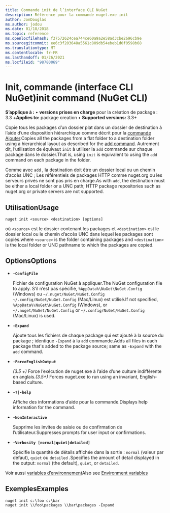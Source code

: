 ```yaml
---
title: Commande init de l’interface CLI NuGet
description: Référence pour la commande nuget.exe init
author: JonDouglas
ms.author: jodou
ms.date: 01/18/2018
ms.topic: reference
ms.openlocfilehash: f37572624cea744ce60a9a2e58ad3cbe2696cb9e
ms.sourcegitcommit: ee6c3f203648a5561c809db54ebeb1d0f0598b68
ms.translationtype: MT
ms.contentlocale: fr-FR
ms.lasthandoff: 01/26/2021
ms.locfileid: "98780069"
---
```

# <a name="init-command-nuget-cli"></a><span data-ttu-id="3d274-103">Init, commande (interface CLI NuGet)</span><span class="sxs-lookup"><span data-stu-id="3d274-103">init command (NuGet CLI)</span></span>

<span data-ttu-id="3d274-104">**S’applique à :** &bullet; **versions prises en charge** pour la création de package : 3.3 +</span><span class="sxs-lookup"><span data-stu-id="3d274-104">**Applies to:** package creation &bullet; **Supported versions:** 3.3+</span></span>

<span data-ttu-id="3d274-105">Copie tous les packages d’un dossier plat dans un dossier de destination à l’aide d’une disposition hiérarchique comme décrit pour la [commande Ajouter](cli-ref-add.md).</span><span class="sxs-lookup"><span data-stu-id="3d274-105">Copies all the packages from a flat folder to a destination folder using a hierarchical layout as described for the [add command](cli-ref-add.md).</span></span> <span data-ttu-id="3d274-106">Autrement dit, l’utilisation de équivaut `init` à utiliser la `add` commande sur chaque package dans le dossier.</span><span class="sxs-lookup"><span data-stu-id="3d274-106">That is, using `init` is equivalent to using the `add` command on each package in the folder.</span></span>

<span data-ttu-id="3d274-107">Comme avec `add` , la destination doit être un dossier local ou un chemin d’accès UNC ; Les référentiels de packages HTTP comme nuget.org ou les serveurs privés ne sont pas pris en charge.</span><span class="sxs-lookup"><span data-stu-id="3d274-107">As with `add`, the destination must be either a local folder or a UNC path; HTTP package repositories such as nuget.org or private servers are not supported.</span></span>

## <a name="usage"></a><span data-ttu-id="3d274-108">Utilisation</span><span class="sxs-lookup"><span data-stu-id="3d274-108">Usage</span></span>

```cli
nuget init <source> <destination> [options]
```

<span data-ttu-id="3d274-109">où `<source>` est le dossier contenant les packages et `<destination>` est le dossier local ou le chemin d’accès UNC dans lequel les packages sont copiés.</span><span class="sxs-lookup"><span data-stu-id="3d274-109">where `<source>` is the folder containing packages and `<destination>` is the local folder or UNC pathname to which the packages are copied.</span></span>

## <a name="options"></a><span data-ttu-id="3d274-110">Options</span><span class="sxs-lookup"><span data-stu-id="3d274-110">Options</span></span>

- **`-ConfigFile`**

  <span data-ttu-id="3d274-111">Fichier de configuration NuGet à appliquer.</span><span class="sxs-lookup"><span data-stu-id="3d274-111">The NuGet configuration file to apply.</span></span> <span data-ttu-id="3d274-112">S’il n’est pas spécifié, `%AppData%\NuGet\NuGet.Config` (Windows) ou `~/.nuget/NuGet/NuGet.Config` `~/.config/NuGet/NuGet.Config` (Mac/Linux) est utilisé.</span><span class="sxs-lookup"><span data-stu-id="3d274-112">If not specified, `%AppData%\NuGet\NuGet.Config` (Windows), or `~/.nuget/NuGet/NuGet.Config` or `~/.config/NuGet/NuGet.Config` (Mac/Linux) is used.</span></span>

- **`-Expand`**

  <span data-ttu-id="3d274-113">Ajoute tous les fichiers de chaque package qui est ajouté à la source du package ; identique `-Expand` à la `add` commande.</span><span class="sxs-lookup"><span data-stu-id="3d274-113">Adds all files in each package that's added to the package source; same as `-Expand` with the `add` command.</span></span>

- **`-ForceEnglishOutput`**

  <span data-ttu-id="3d274-114">*(3.5 +)* Force l’exécution de nuget.exe à l’aide d’une culture indifférente en anglais.</span><span class="sxs-lookup"><span data-stu-id="3d274-114">*(3.5+)* Forces nuget.exe to run using an invariant, English-based culture.</span></span>

- **`-?|-help`**

  <span data-ttu-id="3d274-115">Affiche des informations d’aide pour la commande.</span><span class="sxs-lookup"><span data-stu-id="3d274-115">Displays help information for the command.</span></span>

- **`-NonInteractive`**

  <span data-ttu-id="3d274-116">Supprime les invites de saisie ou de confirmation de l’utilisateur.</span><span class="sxs-lookup"><span data-stu-id="3d274-116">Suppresses prompts for user input or confirmations.</span></span>

- **`-Verbosity [normal|quiet|detailed]`**

  <span data-ttu-id="3d274-117">Spécifie la quantité de détails affichée dans la sortie : `normal` (valeur par défaut), `quiet` ou `detailed` .</span><span class="sxs-lookup"><span data-stu-id="3d274-117">Specifies the amount of detail displayed in the output: `normal` (the default), `quiet`, or `detailed`.</span></span>

<span data-ttu-id="3d274-118">Voir aussi [variables d’environnement](cli-ref-environment-variables.md)</span><span class="sxs-lookup"><span data-stu-id="3d274-118">Also see [Environment variables](cli-ref-environment-variables.md)</span></span>

## <a name="examples"></a><span data-ttu-id="3d274-119">Exemples</span><span class="sxs-lookup"><span data-stu-id="3d274-119">Examples</span></span>

```cli
nuget init c:\foo c:\bar
nuget init \\foo\packages \\bar\packages -Expand
```
